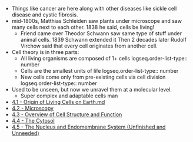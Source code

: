 - Things like cancer are here along with other diseases like sickle cell disease and cystic fibrosis.
- mid-1800s, Matthias Schleiden saw plants under microscope and saw many cells next to each other. 1838 he said, cells be living!
	- Friend came over Theodor Schwann saw same type of stuff under animal cells. 1839 Schwann extended it
	  Then 2 decades later Rudolf Virchow said that every cell originates from another cell.
- Cell theory is in three parts:
	- All living organisms are composed of 1+ cells
	  logseq.order-list-type:: number
	- Cells are the smallest units of life
	  logseq.order-list-type:: number
	- New cells come only from pre-existing cells via cell division
	  logseq.order-list-type:: number
- Used to be unseen, but now we unravel them at a molecular level.
	- Super complex and adaptable cells man
- [4.1 - Origin of Living Cells on Earth.md](https://github.com/MCBasterSheet/MCBasterSheet/blob/main/MCB150/pages/4.1%20-%20Origin%20of%20Living%20Cells%20on%20Earth.md)
- [4.2 - Microscopy](https://github.com/MCBasterSheet/MCBasterSheet/blob/main/MCB150/pages/4.2%20-%20Microscopy.md)
- [4.3 - Overview of Cell Structure and Function](https://github.com/MCBasterSheet/MCBasterSheet/blob/main/MCB150/pages/4.3%20-%20Overview%20of%20Cell%20Structure%20and%20Function.md)
- [4.4 - The Cytosol](https://github.com/MCBasterSheet/MCBasterSheet/blob/main/MCB150/pages/4.4%20-%20The%20Cytosol.md)
- [4.5 - The Nucleus and Endomembrane System (Unfinished and Unneeded)](https://github.com/MCBasterSheet/MCBasterSheet/blob/main/MCB150/pages/4.5%20-%20The%20Nucleus%20and%20Endomembrane%20System.md)
